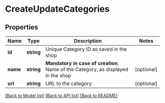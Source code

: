 # CreateUpdateCategories

## Properties
Name | Type | Description | Notes
------------ | ------------- | ------------- | -------------
**id** | **string** | Unique Category ID as saved in the shop | 
**name** | **string** | **Mandatory in case of creation**. Name of the Category, as displayed in the shop | [optional] 
**url** | **string** | URL to the category | [optional] 

[[Back to Model list]](../../README.md#documentation-for-models) [[Back to API list]](../../README.md#documentation-for-api-endpoints) [[Back to README]](../../README.md)


